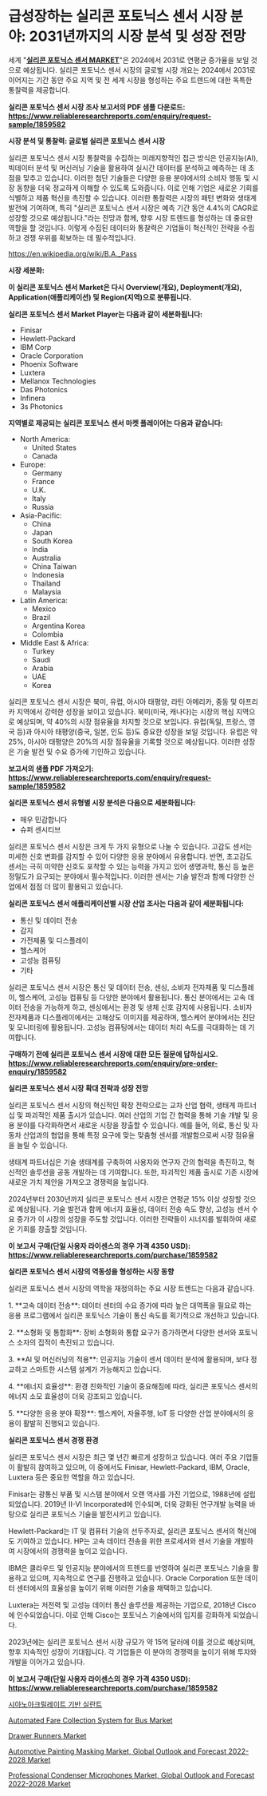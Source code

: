 <p><h1>급성장하는 실리콘 포토닉스 센서 시장 분야: 2031년까지의 시장 분석 및 성장 전망</h1></p><p>세계 "<strong><a href="https://www.reliableresearchreports.com/silicon-photonics-sensor-r1859582">실리콘 포토닉스 센서 MARKET</a></strong>"은 2024에서 2031로 연평균 증가율을 보일 것으로 예상됩니다. 실리콘 포토닉스 센서 시장의 글로벌 시장 개요는 2024에서 2031로 이어지는 기간 동안 주요 지역 및 전 세계 시장을 형성하는 주요 트렌드에 대한 독특한 통찰력을 제공합니다.</p>
<p><strong>실리콘 포토닉스 센서 시장 조사 보고서의 PDF 샘플 다운로드: <a href="https://www.reliableresearchreports.com/enquiry/request-sample/1859582">https://www.reliableresearchreports.com/enquiry/request-sample/1859582</a></strong></p>
<p><strong>시장 분석 및 통찰력: 글로벌 실리콘 포토닉스 센서 시장</strong></p>
<p><p>실리콘 포토닉스 센서 시장 통찰력을 수집하는 미래지향적인 접근 방식은 인공지능(AI), 빅데이터 분석 및 머신러닝 기술을 활용하여 실시간 데이터를 분석하고 예측하는 데 초점을 맞추고 있습니다. 이러한 첨단 기술들은 다양한 응용 분야에서의 소비자 행동 및 시장 동향을 더욱 정교하게 이해할 수 있도록 도와줍니다. 이로 인해 기업은 새로운 기회를 식별하고 제품 혁신을 촉진할 수 있습니다. 이러한 통찰력은 시장의 패턴 변화와 생태계 발전에 기여하며, 특히 "실리콘 포토닉스 센서 시장은 예측 기간 동안 4.4%의 CAGR로 성장할 것으로 예상됩니다."라는 전망과 함께, 향후 시장 트렌드를 형성하는 데 중요한 역할을 할 것입니다. 이렇게 수집된 데이터와 통찰력은 기업들이 혁신적인 전략을 수립하고 경쟁 우위를 확보하는 데 필수적입니다.</p></p>
<p><a href="%7CAUTHORITHY_DOMAIN_URL%7C">https://en.wikipedia.org/wiki/B.A._Pass</a></p>
<p><strong>시장 세분화:</strong></p>
<p><strong>이 실리콘 포토닉스 센서 Market은 다시 Overview(개요), Deployment(개요), Application(애플리케이션) 및 Region(지역)으로 분류됩니다.</strong></p>
<p><strong>실리콘 포토닉스 센서 Market Player는 다음과 같이 세분화됩니다:</strong></p>
<p><ul><li>Finisar</li><li>Hewlett-Packard</li><li>IBM Corp</li><li>Oracle Corporation</li><li>Phoenix Software</li><li>Luxtera</li><li>Mellanox Technologies</li><li>Das Photonics</li><li>Infinera</li><li>3s Photonics</li></ul></p>
<p><strong>지역별로 제공되는 실리콘 포토닉스 센서 마켓 플레이어는 다음과 같습니다:</strong></p>
<p><ul>
    <li>
        North America:
        <ul>
            <li>United States</li>
            <li>Canada</li>
        </ul>
    </li>
    <li>
        Europe:
        <ul>
            <li>Germany</li>
            <li>France</li>
            <li>U.K.</li>
            <li>Italy</li>
            <li>Russia</li>
        </ul>
    </li>
    <li>
        Asia-Pacific:
        <ul>
            <li>China</li>
            <li>Japan</li>
            <li>South Korea</li>
            <li>India</li>
            <li>Australia</li>
            <li>China Taiwan</li>
            <li>Indonesia</li>
            <li>Thailand</li>
            <li>Malaysia</li>
        </ul>
    </li>
    <li>
        Latin America:
        <ul>
            <li>Mexico</li>
            <li>Brazil</li>
            <li>Argentina Korea</li>
            <li>Colombia</li>
        </ul>
    </li>
    <li>
        Middle East & Africa:
        <ul>
            <li>Turkey</li>
            <li>Saudi</li>
            <li>Arabia</li>
            <li>UAE</li>
            <li>Korea</li>
        </ul>
    </li>
    </ul></p>
<p><p>실리콘 포토닉스 센서 시장은 북미, 유럽, 아시아 태평양, 라틴 아메리카, 중동 및 아프리카 지역에서 강력한 성장을 보이고 있습니다. 북미(미국, 캐나다)는 시장의 핵심 지역으로 예상되며, 약 40%의 시장 점유율을 차지할 것으로 보입니다. 유럽(독일, 프랑스, 영국 등)과 아시아 태평양(중국, 일본, 인도 등)도 중요한 성장을 보일 것입니다. 유럽은 약 25%, 아시아 태평양은 20%의 시장 점유율을 기록할 것으로 예상됩니다. 이러한 성장은 기술 발전 및 수요 증가에 기인하고 있습니다.</p></p>
<p><strong>보고서의 샘플 PDF 가져오기: <a href="https://www.reliableresearchreports.com/enquiry/request-sample/1859582">https://www.reliableresearchreports.com/enquiry/request-sample/1859582</a></strong></p>
<p><strong>실리콘 포토닉스 센서 유형별 시장 분석은 다음으로 세분화됩니다:</strong></p>
<p><ul><li>매우 민감합니다</li><li>슈퍼 센시티브</li></ul></p>
<p><p>실리콘 포토닉스 센서 시장은 크게 두 가지 유형으로 나눌 수 있습니다. 고감도 센서는 미세한 신호 변화를 감지할 수 있어 다양한 응용 분야에서 유용합니다. 반면, 초고감도 센서는 극히 미약한 신호도 포착할 수 있는 능력을 가지고 있어 생명과학, 통신 등 높은 정밀도가 요구되는 분야에서 필수적입니다. 이러한 센서는 기술 발전과 함께 다양한 산업에서 점점 더 많이 활용되고 있습니다.</p></p>
<p><strong>실리콘 포토닉스 센서 애플리케이션별 시장 산업 조사는 다음과 같이 세분화됩니다:</strong></p>
<p><ul><li>통신 및 데이터 전송</li><li>감지</li><li>가전제품 및 디스플레이</li><li>헬스케어</li><li>고성능 컴퓨팅</li><li>기타</li></ul></p>
<p><p>실리콘 포토닉스 센서 시장은 통신 및 데이터 전송, 센싱, 소비자 전자제품 및 디스플레이, 헬스케어, 고성능 컴퓨팅 등 다양한 분야에서 활용됩니다. 통신 분야에서는 고속 데이터 전송을 가능하게 하고, 센싱에서는 환경 및 생체 신호 감지에 사용됩니다. 소비자 전자제품과 디스플레이에서는 고해상도 이미지를 제공하며, 헬스케어 분야에서는 진단 및 모니터링에 활용됩니다. 고성능 컴퓨팅에서는 데이터 처리 속도를 극대화하는 데 기여합니다.</p></p>
<p><strong>구매하기 전에 실리콘 포토닉스 센서 시장에 대한 모든 질문에 답하십시오. <a href="https://www.reliableresearchreports.com/enquiry/pre-order-enquiry/1859582">https://www.reliableresearchreports.com/enquiry/pre-order-enquiry/1859582</a></strong></p>
<p><strong>실리콘 포토닉스 센서 시장 확대 전략과 성장 전망</strong></p>
<p><p>실리콘 포토닉스 센서 시장의 혁신적인 확장 전략으로는 교차 산업 협력, 생태계 파트너십 및 파괴적인 제품 출시가 있습니다. 여러 산업의 기업 간 협력을 통해 기술 개발 및 응용 분야를 다각화하면서 새로운 시장을 창출할 수 있습니다. 예를 들어, 의료, 통신 및 자동차 산업과의 협업을 통해 특정 요구에 맞는 맞춤형 센서를 개발함으로써 시장 점유율을 늘릴 수 있습니다.</p><p>생태계 파트너십은 기술 생태계를 구축하여 사용자와 연구자 간의 협력을 촉진하고, 혁신적인 솔루션을 공동 개발하는 데 기여합니다. 또한, 파괴적인 제품 출시로 기존 시장에 새로운 가치 제안을 가져오고 경쟁력을 높입니다.</p><p>2024년부터 2030년까지 실리콘 포토닉스 센서 시장은 연평균 15% 이상 성장할 것으로 예상됩니다. 기술 발전과 함께 에너지 효율성, 데이터 전송 속도 향상, 고성능 센서 수요 증가가 이 시장의 성장을 주도할 것입니다. 이러한 전략들이 시너지를 발휘하여 새로운 기회를 창출할 것입니다.</p></p>
<p><strong>이 보고서 구매(단일 사용자 라이센스의 경우 가격 4350 USD): <a href="https://www.reliableresearchreports.com/purchase/1859582">https://www.reliableresearchreports.com/purchase/1859582</a></strong></p>
<p><strong>실리콘 포토닉스 센서 시장의 역동성을 형성하는 시장 동향</strong></p>
<p><p>실리콘 포토닉스 센서 시장의 역학을 재정의하는 주요 시장 트렌드는 다음과 같습니다.</p><p>1. **고속 데이터 전송**: 데이터 센터의 수요 증가에 따라 높은 대역폭을 필요로 하는 응용 프로그램에서 실리콘 포토닉스 기술이 통신 속도를 획기적으로 개선하고 있습니다.</p><p>2. **소형화 및 통합화**: 장비 소형화와 통합 요구가 증가하면서 다양한 센서와 포토닉스 소자의 집적이 촉진되고 있습니다.</p><p>3. **AI 및 머신러닝의 적용**: 인공지능 기술이 센서 데이터 분석에 활용되며, 보다 정교하고 스마트한 시스템 설계가 가능해지고 있습니다.</p><p>4. **에너지 효율성**: 환경 친화적인 기술이 중요해짐에 따라, 실리콘 포토닉스 센서의 에너지 소모 효율성이 더욱 강조되고 있습니다.</p><p>5. **다양한 응용 분야 확장**: 헬스케어, 자율주행, IoT 등 다양한 산업 분야에서의 응용이 활발히 진행되고 있습니다.</p></p>
<p><strong>실리콘 포토닉스 센서 경쟁 환경</strong></p>
<p><p>실리콘 포토닉스 센서 시장은 최근 몇 년간 빠르게 성장하고 있습니다. 여러 주요 기업들이 활발히 참여하고 있으며, 이 중에서도 Finisar, Hewlett-Packard, IBM, Oracle, Luxtera 등은 중요한 역할을 하고 있습니다.</p><p>Finisar는 광통신 부품 및 시스템 분야에서 오랜 역사를 가진 기업으로, 1988년에 설립되었습니다. 2019년 II-VI Incorporated에 인수되며, 더욱 강화된 연구개발 능력을 바탕으로 실리콘 포토닉스 기술을 발전시키고 있습니다.</p><p>Hewlett-Packard는 IT 및 컴퓨터 기술의 선두주자로, 실리콘 포토닉스 센서의 혁신에도 기여하고 있습니다. HP는 고속 데이터 전송을 위한 프로세서와 센서 기술을 개발하여 시장에서의 경쟁력을 높이고 있습니다.</p><p>IBM은 클라우드 및 인공지능 분야에서의 트렌드를 반영하여 실리콘 포토닉스 기술을 활용하고 있으며, 지속적으로 연구를 진행하고 있습니다. Oracle Corporation 또한 데이터 센터에서의 효율성을 높이기 위해 이러한 기술을 채택하고 있습니다.</p><p>Luxtera는 저전력 및 고성능 데이터 통신 솔루션을 제공하는 기업으로, 2018년 Cisco에 인수되었습니다. 이로 인해 Cisco는 포토닉스 기술에서의 입지를 강화하게 되었습니다.</p><p>2023년에는 실리콘 포토닉스 센서 시장 규모가 약 15억 달러에 이를 것으로 예상되며, 향후 지속적인 성장이 기대됩니다. 각 기업들은 이 분야의 경쟁력을 높이기 위해 투자와 개발을 이어가고 있습니다.</p></p>
<p><strong>이 보고서 구매(단일 사용자 라이센스의 경우 가격 4350 USD): <a href="https://www.reliableresearchreports.com/purchase/1859582">https://www.reliableresearchreports.com/purchase/1859582</a></strong></p>
<p><p><a href="https://github.com/sougarounis/Market-Research-Report-List-6/blob/main/5248238108454.md">시아노아크릴레이트 기반 실란트</a></p><p><a href="https://issuu.com/reportprime-2/docs/automated-fare-collection-system-fo_218f77a7bd2a29">Automated Fare Collection System for Bus Market</a></p><p><a href="https://www.linkedin.com/pulse/global-drawer-runners-industry-analysis-share-growth-trends-jnmae?trackingId=WnmlOHPDQd%2B%2FCCMPWVajpg%3D%3D">Drawer Runners Market</a></p><p><a href="https://github.com/RichRobinson5/Market-Research-Report-List-6/blob/main/automotive-painting-masking-market-global-outlook-and-forecast-2022-2028-market.md">Automotive Painting Masking Market, Global Outlook and Forecast 2022-2028 Market</a></p><p><a href="https://github.com/gdfhhhj/Market-Research-Report-List-6/blob/main/professional-condenser-microphones-market-global-outlook-and-forecast-2022-2028-market.md">Professional Condenser Microphones Market, Global Outlook and Forecast 2022-2028 Market</a></p></p>